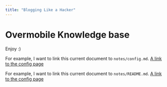 ```yaml
---
title: "Blogging Like a Hacker"
---
```


# Overmobile Knowledge base
Enjoy :) 

For example, I want to link this current document to `notes/config.md`.
[A link to the config page](content/notes/config.md)

For example, I want to link this current document to `notes/README.md`.
[A link to the config page](content/orcsdocs/README.md)
